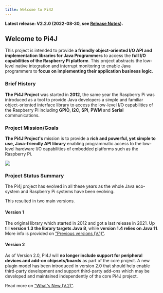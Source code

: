 ```yaml
---
title: Welcome to Pi4J
---
```


**Latest release: V2.2.0 (2022-08-30, see [Release Notes](/about/release-notes/)).**

## Welcome to Pi4J

This project is intended to provide **a friendly object-oriented I/O API and implementation libraries 
for Java Programmers** to access the **full I/O capabilities of the Raspberry Pi platform**. This project 
abstracts the low-level native integration and interrupt monitoring to enable Java programmers to 
**focus on implementing their application business logic**.

### Brief History

**The Pi4J Project** was started in **2012**, the same year the Raspberry Pi was introduced 
as a tool to provide Java developers a simple and familiar object-oriented interface library 
to access the low-level I/O capabilities of the Raspberry Pi including **GPIO**, **I2C**, 
**SPI**, **PWM** and **Serial** communications.

### Project Mission/Goals

**The Pi4J Project's** mission is to provide a **rich and powerful, yet simple to use, 
Java-friendly API library** enabling programmatic access to the low-level hardware I/O 
capabilities of embedded platforms such as the Raspberry Pi.

![](/assets/about/home/pi4j-overview.jpg)

### Project Status Summary

The Pi4j project has evolved in all these years as the whole Java eco-system and Raspberry Pi systems
have been evolving.

This resulted in two main versions.

#### Version 1

The original library which started in 2012 and got a last release in 2021. Up till **version 1.3 the
library targets Java 8**, while **version 1.4 relies on Java 11**. More info is provided on 
["Previous versions (V.1)"](/about/previous-version-v1/).

#### Version 2

As of Version 2.0, Pi4J will **no longer include support for peripheral devices and
add-on chipsets/boards** as part of the core project. A new plugin model has been introduced
in version 2.0 that should help enable third-party development and support third-party
add-ons which may be developed and maintained independently of the core Pi4J project.

Read more on ["What's New (V.2)"](/about/new-in-v2/).
